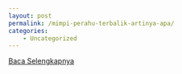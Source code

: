 ```yaml
---
layout: post
permalink: /mimpi-perahu-terbalik-artinya-apa/
categories:
    - Uncategorized
---
```


[Baca Selengkapnya](/10)